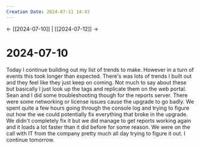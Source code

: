 ```yaml
---
Creation Date: 2024-07-11 14:43
---
```


<- [[2024-07-10]] | [[2024-07-12]]  ->

# 2024-07-10
Today I continue building out my list of trends to make. However in a turn of events this took longer than expected. There's was lots of trends I built out and they feel like they just keep on coming. Not much to say about these but basically I just look up the tags and replicate them on the web portal. Sean and I did some troubleshooting though for the reports server. There were some networking or license issues cause the upgrade to go badly. We spent quite a few hours going through the console log and trying to figure out how the we could potentially fix everything that broke in the upgrade. We didn't completely fix it but we did manage to get reports working again and it loads a lot faster than it did before for some reason. We were on the call with IT from the company pretty much all day trying to figure it out. I continue tomorrow.